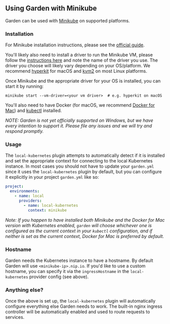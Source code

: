 ## Using Garden with Minikube

Garden can be used with [Minikube](https://github.com/kubernetes/minikube) on supported platforms.

### Installation

For Minikube installation instructions, please see the 
[official guide](https://github.com/kubernetes/minikube#installation).

You'll likely also need to install a driver to run the Minikube VM, please follow the 
[instructions here](https://github.com/kubernetes/minikube/blob/master/docs/drivers.md)
and note the name of the driver you use. The driver you choose will likely vary depending on your
OS/platform. We recommend [hyperkit](https://github.com/kubernetes/minikube/blob/master/docs/drivers.md#hyperkit-driver) 
for macOS and [kvm2](https://github.com/kubernetes/minikube/blob/master/docs/drivers.md#kvm2-driver) on most Linux
platforms.
 
Once Minikube and the appropriate driver for your OS is installed, you can start it by running:

    minikube start --vm-driver=<your vm driver>  # e.g. hyperkit on macOS
    
You'll also need to have Docker (for macOS, we recommend [Docker for Mac](https://docs.docker.com/engine/installation/))
and [kubectl](https://kubernetes.io/docs/tasks/tools/install-kubectl/) installed.

_NOTE: Garden is not yet officially supported on Windows, but we have every intention to support it. 
Please file any issues and we will try and respond promptly._

### Usage

The `local-kubernetes` plugin attempts to automatically detect if it is installed and set the appropriate context 
for connecting to the local Kubernetes instance. In most cases you should not have to update your `garden.yml`
since it uses the `local-kubernetes` plugin by default, but you can configure it explicitly in your project
`garden.yml` like so:

```yaml
project:
  environments:
    - name: local
      providers:
        - name: local-kubernetes
          context: minikube    
``` 

_Note: If you happen to have installed both Minikube and the Docker for Mac version with Kubernetes enabled,
`garden` will choose whichever one is configured as the current context in your `kubectl` configuration, and if neither
is set as the current context, Docker for Mac is preferred by default._

### Hostname

Garden needs the Kubernetes instance to have a hostname. By default Garden will use `<minikube-ip>.nip.io`. If you'd 
like to use a custom hostname, you can specify it via the `ingressHostname` in the `local-kubernetes` provider config
(see above).

### Anything else?

Once the above is set up, the `local-kubernetes` plugin will automatically configure everything else Garden needs to 
work. The built-in nginx ingress controller will be automatically enabled and used to route requests to services.
